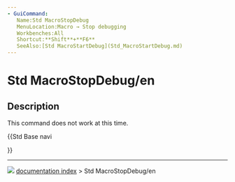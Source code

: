 ```yaml
---
- GuiCommand:
   Name:Std MacroStopDebug
   MenuLocation:Macro → Stop debugging
   Workbenches:All
   Shortcut:**Shift**+**F6**
   SeeAlso:[Std MacroStartDebug](Std_MacroStartDebug.md)
---
```


# Std MacroStopDebug/en

## Description

This command does not work at this time.





{{Std Base navi

}}



---
![](images/Right_arrow.png) [documentation index](../README.md) > Std MacroStopDebug/en
